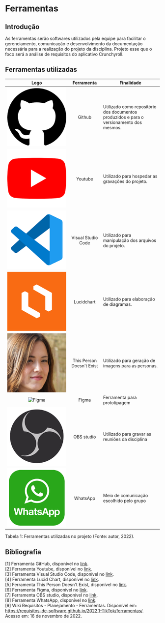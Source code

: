 # Ferramentas

## Introdução

As ferramentas serão softwares utilizados pela equipe para facilitar o gerenciamento, comunicação e desenvolvimento da documentação necessária para a realização do projeto da disciplina. Projeto esse que o foco será a análise de requisitos do aplicativo Crunchyroll.

## Ferramentas utilizadas

| Logo | Ferramenta | Finalidade |
| :-----: | :----: | ----------- |
| ![Github](../img/github-icon.png) | Github  | Utilizado como repositório dos documentos produzidos e para o versionamento dos mesmos.  |
| ![Youtube](../img/youtube-icon.png) | Youtube | Utilizado para hospedar as gravações do projeto. |
| ![VsCode](../img/vscode-icon.png) | Visual Studio Code  | Utilizado para manipulação dos arquivos do projeto. |
| ![Lucidchart](../img/lucidchart.png) | Lucidchart | Utilizado para elaboração de diagramas.  |
| ![This Person Doesn't Exist](../img/this-person-doesnt-exist.png) | This Person Doesn't Exist | Utilizado para geração de imagens para as personas. |
| ![Figma](../img/figma-icon.png) | Figma  | Ferramenta para prototipagem |
| ![OBS](../img/OBS-studio.png) | OBS studio | Utilizado para gravar as reuniões da disciplina |
| ![Whatsapp](../img/whatsapp.png) | WhatsApp | Meio de comunicação escolhido pelo grupo |


<div>
<p>Tabela 1: Ferramentas utilizadas no projeto (Fonte: autor, 2022). </p>
</div>

## Bibliografia

[1] Ferramenta GitHub, disponível no [link](https://github.com). <br/>
[2] Ferramenta Youtube, disponível no [link](https://youtube.com). <br/>
[3] Ferramenta Visual Studio Code, disponível no [link](https://code.visualstudio.com). <br/>
[4] Ferramenta Lucid Chart, disponível no [link](https://lucidchart.com). <br/>
[5] Ferramenta This Person Doesn't Exist, disponível no [link](https://thispersondoesnotexist.com/). <br/>
[6] Ferramenta Figma, disponível no [link](https://www.figma.com). <br/>
[7] Ferramenta OBS studio, disponível no [link](https://obsproject.com/). <br/>
[8] Ferramenta WhatsApp, disponível no [link](https://www.whatsapp.com/). <br/>
[9] Wiki Requisitos - Planejamento - Ferramentas. Disponível em: <https://requisitos-de-software.github.io/2022.1-TikTok/ferramentas/>. Acesso em: 16 de novembro de 2022. <br/>
